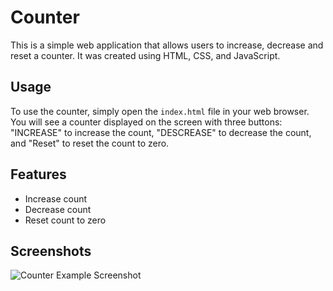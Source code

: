 # Counter

This is a simple web application that allows users to increase, decrease and reset a counter. It was created using HTML, CSS, and JavaScript.

## Usage

To use the counter, simply open the `index.html` file in your web browser. You will see a counter displayed on the screen with three buttons: "INCREASE" to increase the count, "DESCREASE" to decrease the count, and "Reset" to reset the count to zero.

## Features

* Increase count
* Decrease count
* Reset count to zero

## Screenshots

![Counter Example Screenshot](![screencapture-127-0-0-1-5500-index-html-2023-05-03-15_19_56](https://user-images.githubusercontent.com/125158993/235913859-e81fa64e-dcf3-4bc8-b7ab-624447e07134.png)
)


